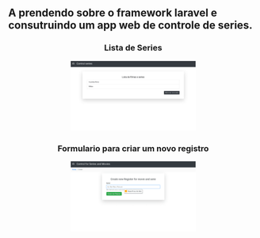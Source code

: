 ## A prendendo sobre o framework laravel e consutruindo um app web de controle de series.

<div align="center">
    
### Lista de Series


<img align="" width="50%" height="50%" src="images/ListSeries.jpg">

</div>

<div align="center">

### Formulario para criar um novo registro
<img align="" width="50%" height="50%" src="images/create.png">
</div>
